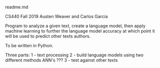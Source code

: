 readme.md

CS440 Fall 2019
Austen Weaver and Carlos Garcia

Program to analyze a given text, create a language model, then apply machine learning to further the language model
accuracy at which point it will be used to predict other texts authors.

To be written in Python.

Three parts:
1 - text processing 
2 - build language models using two different methods
    ANN's
    ???
3 - test against other texts
